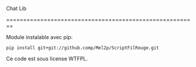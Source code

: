 Chat Lib

========================================================



Module instalable avec pip:
	
	
	pip install git+git://github.comp/Mel2p/ScriptFilRouge.git




Ce code est sous license WTFPL. 
